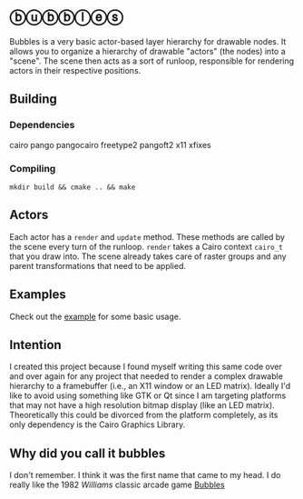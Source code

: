 # ⓑⓤⓑⓑⓛⓔⓢ

Bubbles is a very basic actor-based layer hierarchy for drawable nodes. It allows you to organize a hierarchy of drawable "actors" (the nodes) into a "scene". The scene then acts as a sort of runloop, responsible for rendering actors in their respective positions. 

## Building
### Dependencies
cairo
pango
pangocairo
freetype2
pangoft2
x11
xfixes

### Compiling 
```
mkdir build && cmake .. && make
```

## Actors

Each actor has a `render` and `update` method. These methods are called by the scene every turn of the runloop. `render` takes a Cairo context `cairo_t` that you draw into. The scene already takes care of raster groups and any parent transformations that need to be applied. 

## Examples

Check out the [example](example/) for some basic usage. 

## Intention

I created this project because I found myself writing this same code over and over again for any project that needed to render a complex drawable hierarchy to a framebuffer (i.e., an X11 window or an LED matrix). Ideally I'd like to avoid using something like GTK or Qt since I am targeting platforms that may not have a high resolution bitmap display (like an LED matrix). Theoretically this could be divorced from the platform completely, as its only dependency is the Cairo Graphics Library.

## Why did you call it bubbles

I don't remember. I think it was the first name that came to my head. I do really like the 1982 _Williams_ classic arcade game [Bubbles](https://en.wikipedia.org/wiki/Bubbles_(video_game))


